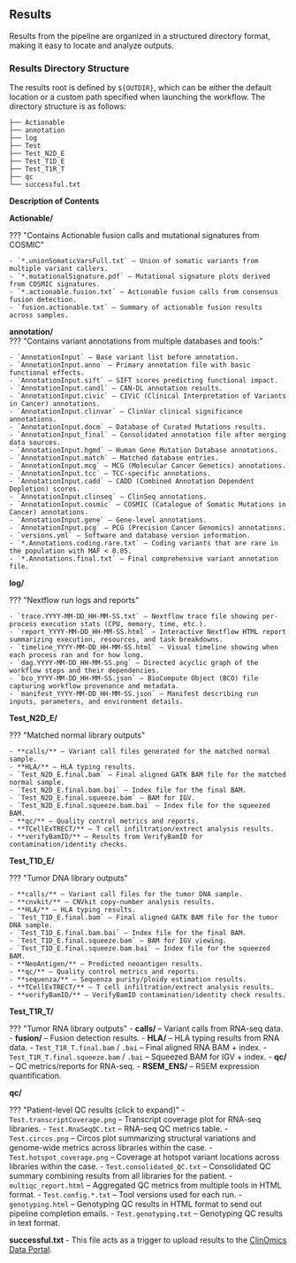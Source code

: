 ## Results

Results from the pipeline are organized in a structured directory format, making it easy to locate and analyze outputs.

### Results Directory Structure

The results root is defined by `${OUTDIR}`, which can be either the default location or a custom path specified when launching the workflow. The directory structure is as follows:

    ├── Actionable
    ├── annotation
    ├── log
    ├── Test
    ├── Test_N2D_E
    ├── Test_T1D_E
    ├── Test_T1R_T
    ├── qc
    └── successful.txt

**Description of Contents**


**Actionable/**  
 
??? "Contains Actionable fusion calls and mutational signatures from COSMIC"

    - `*.unionSomaticVarsFull.txt` – Union of somatic variants from multiple variant callers.  
    - `*.mutationalSignature.pdf` – Mutational signature plots derived from COSMIC signatures.  
    - `*.actionable.fusion.txt` – Actionable fusion calls from consensus fusion detection.  
    - `fusion.actionable.txt` – Summary of actionable fusion results across samples.


 **annotation/**  
??? "Contains variant annotations from multiple databases and tools:"

    - `AnnotationInput` – Base variant list before annotation.  
    - `AnnotationInput.anno` – Primary annotation file with basic functional effects.  
    - `AnnotationInput.sift` – SIFT scores predicting functional impact.  
    - `AnnotationInput.candl` – CAN-DL annotation results.  
    - `AnnotationInput.civic` – CIViC (Clinical Interpretation of Variants in Cancer) annotations.  
    - `AnnotationInput.clinvar` – ClinVar clinical significance annotations.  
    - `AnnotationInput.docm` – Database of Curated Mutations results.  
    - `AnnotationInput_final` – Consolidated annotation file after merging data sources.  
    - `AnnotationInput.hgmd` – Human Gene Mutation Database annotations.  
    - `AnnotationInput.match` – Matched database entries.  
    - `AnnotationInput.mcg` – MCG (Molecular Cancer Genetics) annotations.  
    - `AnnotationInput.tcc` – TCC-specific annotations.  
    - `AnnotationInput.cadd` – CADD (Combined Annotation Dependent Depletion) scores.  
    - `AnnotationInput.clinseq` – ClinSeq annotations.  
    - `AnnotationInput.cosmic` – COSMIC (Catalogue of Somatic Mutations in Cancer) annotations.  
    - `AnnotationInput.gene` – Gene-level annotations.  
    - `AnnotationInput.pcg` – PCG (Precision Cancer Genomics) annotations.  
    - `versions.yml` – Software and database version information.  
    - `*.Annotations.coding.rare.txt` – Coding variants that are rare in the population with MAF < 0.05. 
    - `*.Annotations.final.txt` – Final comprehensive variant annotation file.

**log/**

??? "Nextflow run logs and reports"

    - `trace.YYYY-MM-DD_HH-MM-SS.txt` – Nextflow trace file showing per-process execution stats (CPU, memory, time, etc.).
    - `report_YYYY-MM-DD_HH-MM-SS.html` – Interactive Nextflow HTML report summarizing execution, resources, and task breakdowns.
    - `timeline_YYYY-MM-DD_HH-MM-SS.html` – Visual timeline showing when each process ran and for how long.
    - `dag.YYYY-MM-DD_HH-MM-SS.png` – Directed acyclic graph of the workflow steps and their dependencies.
    - `bco_YYYY-MM-DD_HH-MM-SS.json` – BioCompute Object (BCO) file capturing workflow provenance and metadata.
    - `manifest_YYYY-MM-DD_HH-MM-SS.json` – Manifest describing run inputs, parameters, and environment details.

**Test_N2D_E/**


??? "Matched normal library outputs"

    - **calls/** – Variant call files generated for the matched normal sample.
    - **HLA/** – HLA typing results.
    - `Test_N2D_E.final.bam` – Final aligned GATK BAM file for the matched normal sample.
    - `Test_N2D_E.final.bam.bai` – Index file for the final BAM.
    - `Test_N2D_E.final.squeeze.bam` – BAM for IGV.
    - `Test_N2D_E.final.squeeze.bam.bai` – Index file for the squeezed BAM.
    - **qc/** – Quality control metrics and reports.
    - **TCellExTRECT/** – T cell infiltration/extrect analysis results.
    - **verifyBamID/** – Results from VerifyBamID for contamination/identity checks.
  
**Test_T1D_E/**


??? "Tumor DNA library outputs"

    - **calls/** – Variant call files for the tumor DNA sample.
    - **cnvkit/** – CNVkit copy-number analysis results.
    - **HLA/** – HLA typing results.
    - `Test_T1D_E.final.bam` – Final aligned GATK BAM file for the tumor DNA sample.
    - `Test_T1D_E.final.bam.bai` – Index file for the final BAM.
    - `Test_T1D_E.final.squeeze.bam` – BAM for IGV viewing.
    - `Test_T1D_E.final.squeeze.bam.bai` – Index file for the squeezed BAM.
    - **NeoAntigen/** – Predicted neoantigen results.
    - **qc/** – Quality control metrics and reports.
    - **sequenza/** – Sequenza purity/ploidy estimation results.
    - **TCellExTRECT/** – T cell infiltration/extrect analysis results.
    - **verifyBamID/** – VerifyBamID contamination/identity check results.


**Test_T1R_T/**

??? "Tumor RNA library outputs"
    - **calls/** – Variant calls from RNA-seq data.
    - **fusion/** – Fusion detection results.
    - **HLA/** – HLA typing results from RNA data.
    - `Test_T1R_T.final.bam` / `.bai` – Final aligned RNA BAM + index.
    - `Test_T1R_T.final.squeeze.bam` / `.bai` – Squeezed BAM for IGV + index.
    - **qc/** – QC metrics/reports for RNA-seq.
    - **RSEM_ENS/** – RSEM expression quantification.
  
**qc/**


??? "Patient-level QC results (click to expand)"
    - `Test.transcriptCoverage.png` – Transcript coverage plot for RNA-seq libraries.
    - `Test.RnaSeqQC.txt` – RNA-seq QC metrics table.
    - `Test.circos.png` – Circos plot summarizing structural variations and genome-wide metrics across libraries within the case.
    - `Test.hotspot_coverage.png` – Coverage at hotspot variant locations across libraries within the case.
    - `Test.consolidated_QC.txt` – Consolidated QC summary combining results from all libraries for the patient.
    - `multiqc_report.html` – Aggregated QC metrics from multiple tools in HTML format.
    - `Test.config.*.txt` – Tool versions used for each run.
    - `genotyping.html` – Genotyping QC results in HTML format to send out pipeline completion emails.
    - `Test.genotyping.txt` – Genotyping QC results in text format.

**successful.txt** - This file acts as a trigger to upload results to the [ClinOmics Data Portal](https://oncogenomics.ccr.cancer.gov/production/public/).